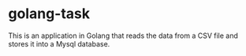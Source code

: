# golang-task
This is an application in Golang that reads the data from a CSV file and stores it into a Mysql database.

